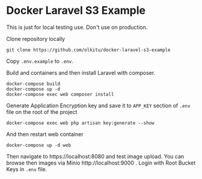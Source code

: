 # Docker Laravel S3 Example

This is just for local testing use. Don't use on production.

Clone repository locally

```
git clone https://github.com/olkitu/docker-laravel-s3-example
```

Copy `.env.example` to `.env`.

Build and containers and then install Laravel with composer.

```
docker-compose build
docker-compose up -d
docker-compose exec web composer install
```

Generate Application Encryption key and save it to `APP_KEY` section of `.env` file on the root of the project

```
docker-compose exec web php artisan key:generate --show
```

And then restart web container

```
docker-compose up -d web
```

Then navigate to https://localhost:8080 and test image upload. You can browse then images via Minio http://localhost:9000 . Login with Root Bucket Keys in `.env` file.